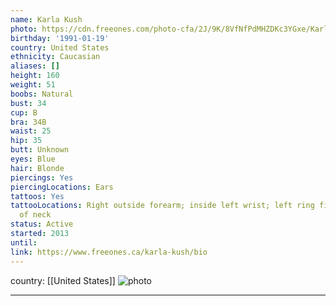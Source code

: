 ```yaml
---
name: Karla Kush
photo: https://cdn.freeones.com/photo-cfa/2J/9K/8VfNfPdMHZDKc3YGxe/Karla-Kush-takes-blue-Panties-off-to-fuck-a-Cock_001_teaser.jpg?c=1561126666
birthday: '1991-01-19'
country: United States
ethnicity: Caucasian
aliases: []
height: 160
weight: 51
boobs: Natural
bust: 34
cup: B
bra: 34B
waist: 25
hip: 35
butt: Unknown
eyes: Blue
hair: Blonde
piercings: Yes
piercingLocations: Ears
tattoos: Yes
tattooLocations: Right outside forearm; inside left wrist; left ring finger; back
  of neck
status: Active
started: 2013
until:
link: https://www.freeones.ca/karla-kush/bio
---
```

country: [[United States]]
![photo](https://cdn.freeones.com/photo-cfa/2J/9K/8VfNfPdMHZDKc3YGxe/Karla-Kush-takes-blue-Panties-off-to-fuck-a-Cock_001_teaser.jpg?c=1561126666)
***

